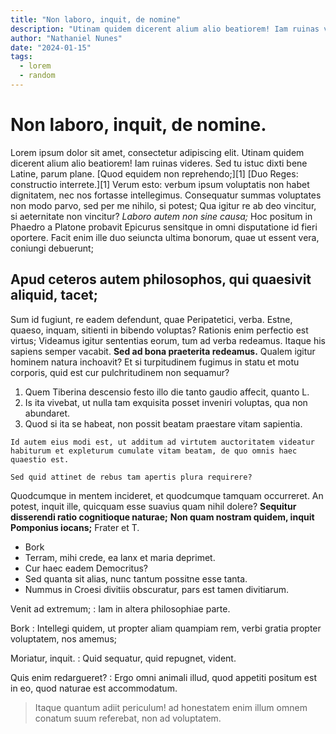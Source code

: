 ```yaml
---
title: "Non laboro, inquit, de nomine"
description: "Utinam quidem dicerent alium alio beatiorem! Iam ruinas videres"
author: "Nathaniel Nunes"
date: "2024-01-15"
tags:
  - lorem
  - random
---
```



# Non laboro, inquit, de nomine.


Lorem ipsum dolor sit amet, consectetur adipiscing elit. Utinam quidem dicerent alium alio beatiorem! Iam ruinas videres. Sed tu istuc dixti bene Latine, parum plane. [Quod equidem non reprehendo;][1] [Duo Reges: constructio interrete.][1] Verum esto: verbum ipsum voluptatis non habet dignitatem, nec nos fortasse intellegimus. Consequatur summas voluptates non modo parvo, sed per me nihilo, si potest; Qua igitur re ab deo vincitur, si aeternitate non vincitur? _Laboro autem non sine causa;_ Hoc positum in Phaedro a Platone probavit Epicurus sensitque in omni disputatione id fieri oportere. Facit enim ille duo seiuncta ultima bonorum, quae ut essent vera, coniungi debuerunt; 


## Apud ceteros autem philosophos, qui quaesivit aliquid, tacet;


Sum id fugiunt, re eadem defendunt, quae Peripatetici, verba. Estne, quaeso, inquam, sitienti in bibendo voluptas? Rationis enim perfectio est virtus; Videamus igitur sententias eorum, tum ad verba redeamus. Itaque his sapiens semper vacabit. **Sed ad bona praeterita redeamus.** Qualem igitur hominem natura inchoavit? Et si turpitudinem fugimus in statu et motu corporis, quid est cur pulchritudinem non sequamur? 


1. Quem Tiberina descensio festo illo die tanto gaudio affecit, quanto L.
2. Is ita vivebat, ut nulla tam exquisita posset inveniri voluptas, qua non abundaret.
3. Quod si ita se habeat, non possit beatam praestare vitam sapientia.


```
Id autem eius modi est, ut additum ad virtutem auctoritatem videatur habiturum et expleturum cumulate vitam beatam, de quo omnis haec quaestio est.

Sed quid attinet de rebus tam apertis plura requirere? 
```


Quodcumque in mentem incideret, et quodcumque tamquam occurreret. An potest, inquit ille, quicquam esse suavius quam nihil dolere? **Sequitur disserendi ratio cognitioque naturae;** **Non quam nostram quidem, inquit Pomponius iocans;** Frater et T. 


* Bork
* Terram, mihi crede, ea lanx et maria deprimet.
* Cur haec eadem Democritus?
* Sed quanta sit alias, nunc tantum possitne esse tanta.
* Nummus in Croesi divitiis obscuratur, pars est tamen divitiarum.


Venit ad extremum;
: Iam in altera philosophiae parte.

Bork
: Intellegi quidem, ut propter aliam quampiam rem, verbi gratia propter voluptatem, nos amemus;

Moriatur, inquit.
: Quid sequatur, quid repugnet, vident.

Quis enim redargueret?
: Ergo omni animali illud, quod appetiti positum est in eo, quod naturae est accommodatum.


> Itaque quantum adiit periculum! ad honestatem enim illum omnem conatum suum referebat, non ad voluptatem.
